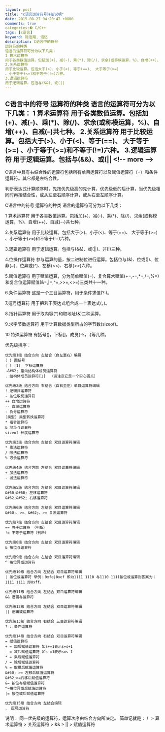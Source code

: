```yaml
---
layout: post
title: "c语言运算符号详细说明"
date: 2015-08-27 04:20:47 +0800
comments: true
categories:❸ C/C++
tags: [c语言]
keyword: 陈浩翔, 谙忆
description: C语言中的符号 
运算符的种类 
语言的运算符可分为以下几类： 
1 算术运算符 
用于各类数值运算。包括加(+)、减(-)、乘(*)、除(/)、求余(或称模运算，%)、自增(++)、自减(–)共七种。 
2.关系运算符 
用于比较运算。包括大于(>)、小于(<)、等于(==)、 大于等于(>=) 
、小于等于(<=)和不等于(!=)六种。 
3.逻辑运算符 
用于逻辑运算。包括与(&&)、或(|| 
---
```



C语言中的符号 
运算符的种类 
语言的运算符可分为以下几类： 
1 算术运算符 
用于各类数值运算。包括加(+)、减(-)、乘(*)、除(/)、求余(或称模运算，%)、自增(++)、自减(–)共七种。 
2.关系运算符 
用于比较运算。包括大于(&#62;)、小于(&#60;)、等于(==)、 大于等于(>=) 
、小于等于(>=)和不等于(!=)六种。 
3.逻辑运算符 
用于逻辑运算。包括与(&&)、或(||
&#60;!-- more --&#62;
----------

C语言中具有右结合性的运算符包括所有单目运算符以及赋值运算符（=）和条件运算符。其它都是左结合性。

判断表达式计算顺序时，先按优先级高的先计算，优先级低的后计算，当优先级相同时再按结合性，或从左至右顺序计算，或从右至左顺序计算。

C语言中的符号
运算符的种类
语言的运算符可分为以下几类：

1 算术运算符
用于各类数值运算。包括加(+)、减(-)、乘(*)、除(/)、求余(或称模运算，%)、自增(++)、自减(--)共七种。

2.关系运算符
用于比较运算。包括大于(&#62;)、小于(&#60;)、等于(==)、 大于等于(>=)
、小于等于(>=)和不等于(!=)六种。

3.逻辑运算符
用于逻辑运算。包括与(&&)、或(||)、非(!)三种。

4.位操作运算符
参与运算的量，按二进制位进行运算。包括位与(&)、位或(|)、位非(~)、位异或(^)、左移(&#60;&#60;)、右移(&#62;&#62;)六种。

5.赋值运算符
用于赋值运算，分为简单赋值(=)、复合算术赋值(+=,-=,*=,/=,%=)和复合位运算赋值(&=,|=,^=,&#62;>=,&#60;>=)三类共十一种。

6.条件运算符
这是一个三目运算符，用于条件求值(?:)。

7.逗号运算符
用于把若干表达式组合成一个表达式(，)。

8.指针运算符
用于取内容(*)和取地址(&)二种运算。

9.求字节数运算符
用于计算数据类型所占的字节数(sizeof)。

10.特殊运算符
有括号()，下标[]，成员(→，.)等几种。

优先级排序：
```
优先级1级 结合方向 左结合（自左至右）编辑
( ) 圆括号
[ ] [1]  下标运算符
-&#62; 指向结构体成员运算符
. 结构体成员运算符[1]  （请注意它是一个实心圆点）

优先级2级 结合方向 右结合（自右至左）单目运算符编辑
! 逻辑非运算符
~ 按位取反运算符
++ 自增运算符
-- 自减运算符
- 负号运算符
(类型) 类型转换运算符
* 指针运算符
& 地址与运算符
sizeof 长度运算符

优先级3级 结合方向 左结合 双目运算符编辑
* 乘法运算符
/ 除法运算符
% 取余运算符

优先级4级 结合方向 左结合 双目运算符编辑
+ 加法运算符
- 减法运算符

优先级5级 结合方向 左结合 双目运算符编辑
&#60;&#60; 左移运算符
&#62;&#62; 右移运算符

优先级6级 结合方向 左结合 双目运算符编辑
&#60;、>=、&#62;、>= 关系运算符

优先级7级 结合方向 左结合 双目运算符编辑
== 等于运算符 （判断）
!= 不等于运算符（判断）

优先级8级 结合方向 左结合 双目运算符编辑
& 按位与运算符

优先级9级 结合方向 左结合 双目运算符编辑
^ 按位异或运算符

优先级10级 结合方向 左结合 双目运算符编辑
| 按位或运算符 举例：0xfe|0xef 即为1111 1110 与1110 1111按位或运算则答案为：1111 1111 即0xff。

优先级11级 结合方向 左结合 双目运算符编辑
&& 逻辑与运算符

优先级12级 结合方向 左结合 双目运算符编辑
|| 逻辑或运算符

优先级13级 结合方向 右结合 三目运算符编辑
? : 条件运算符

优先级14级 结合方向 右结合 双目运算符编辑
= 赋值运算符
+ = 加后赋值运算符 如s+=1表示s=s+1
- = 减后赋值运算符 如s-=1表示s=s-1
* = 乘后赋值运算符
/ = 除后赋值运算符
% = 取模后赋值运算符
&#60; >= 左移后赋值运算符
&#62;>=右移后赋值运算符
&= 按位与后赋值运算符
^=按位异或后赋值运算符
|= 按位或后赋值运算符

优先级15级 结合方向 左结合编辑
， 逗号运算符
```

说明：
同一优先级的运算符，运算次序由结合方向所决定。
简单记就是：！ &#62; 算术运算符 &#62; 关系运算符 &#62; && &#62; || &#62; 赋值运算符

